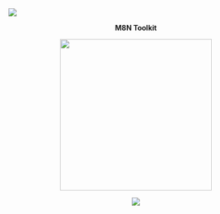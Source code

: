 <img src="https://user-images.githubusercontent.com/73097560/115834477-dbab4500-a447-11eb-908a-139a6edaec5c.gif">

<b> <p align="center"> M8N Toolkit </p> </b>

<p align="center"><a href="https://t.me/TheXCodeTeam"><img src="https://telegra.ph/file/7e98fc1a320ee7fd023b9.jpg" width="300"></a></p>
<p align="center">
    <a href="https://www.python.org/" alt="made-with-python"> <img src="https://img.shields.io/badge/Made%20with-Python-black.svg?style=flat-square&logo=python&logoColor=blue&color=red" /></a>
